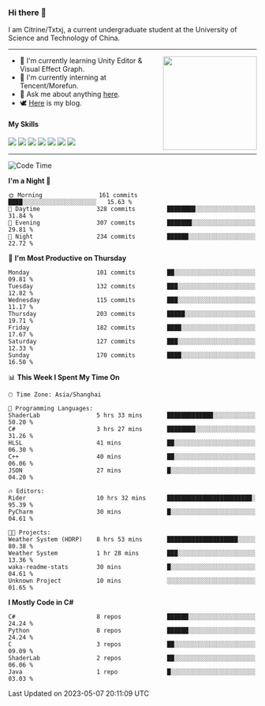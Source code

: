 ### Hi there 👋

I am Citrine/Txtxj, a current undergraduate student at the University of Science and Technology of China.

---

<img align="right" height="190" src="http://github-profile-summary-cards.vercel.app/api/cards/stats?username=txtxj&theme=vue">

- 🌱 I'm currently learning Unity Editor & Visual Effect Graph.
- 🐶 I'm currently interning at Tencent/Morefun.
- 💬 Ask me about anything [here](https://github.com/txtxj/txtxj/issues).
- 🕊️ [Here](https://txtxj.top) is my blog.

#### My Skills

![](https://img.shields.io/badge/C%23-239120?logo=csharp&logoColor=fff)
![](https://img.shields.io/badge/Unity-000000?logo=unity&logoColor=fff)
![](https://img.shields.io/badge/Python-3e74a2?logo=python&logoColor=fff)
![](https://img.shields.io/badge/C++-65318e?logo=cplusplus&logoColor=fff)
![](https://img.shields.io/badge/C-5654a2?logo=c&logoColor=fff)
![](https://img.shields.io/badge/Blender-f5792a?logo=blender&logoColor=fff)
![](https://img.shields.io/badge/SQL-cc2927?logo=microsoftsqlserver&logoColor=fff)

---

<!--START_SECTION:waka-->
![Code Time](http://img.shields.io/badge/Code%20Time-847%20hrs%2045%20mins-blue)

**I'm a Night 🦉** 

```text
🌞 Morning                161 commits         ████░░░░░░░░░░░░░░░░░░░░░   15.63 % 
🌆 Daytime                328 commits         ████████░░░░░░░░░░░░░░░░░   31.84 % 
🌃 Evening                307 commits         ███████░░░░░░░░░░░░░░░░░░   29.81 % 
🌙 Night                  234 commits         ██████░░░░░░░░░░░░░░░░░░░   22.72 % 
```
📅 **I'm Most Productive on Thursday** 

```text
Monday                   101 commits         ██░░░░░░░░░░░░░░░░░░░░░░░   09.81 % 
Tuesday                  132 commits         ███░░░░░░░░░░░░░░░░░░░░░░   12.82 % 
Wednesday                115 commits         ███░░░░░░░░░░░░░░░░░░░░░░   11.17 % 
Thursday                 203 commits         █████░░░░░░░░░░░░░░░░░░░░   19.71 % 
Friday                   182 commits         ████░░░░░░░░░░░░░░░░░░░░░   17.67 % 
Saturday                 127 commits         ███░░░░░░░░░░░░░░░░░░░░░░   12.33 % 
Sunday                   170 commits         ████░░░░░░░░░░░░░░░░░░░░░   16.50 % 
```


📊 **This Week I Spent My Time On** 

```text
🕑︎ Time Zone: Asia/Shanghai

💬 Programming Languages: 
ShaderLab                5 hrs 33 mins       █████████████░░░░░░░░░░░░   50.20 % 
C#                       3 hrs 27 mins       ████████░░░░░░░░░░░░░░░░░   31.26 % 
HLSL                     41 mins             ██░░░░░░░░░░░░░░░░░░░░░░░   06.30 % 
C++                      40 mins             ██░░░░░░░░░░░░░░░░░░░░░░░   06.06 % 
JSON                     27 mins             █░░░░░░░░░░░░░░░░░░░░░░░░   04.20 % 

🔥 Editors: 
Rider                    10 hrs 32 mins      ████████████████████████░   95.39 % 
PyCharm                  30 mins             █░░░░░░░░░░░░░░░░░░░░░░░░   04.61 % 

🐱‍💻 Projects: 
Weather System (HDRP)    8 hrs 53 mins       ████████████████████░░░░░   80.38 % 
Weather System           1 hr 28 mins        ███░░░░░░░░░░░░░░░░░░░░░░   13.36 % 
waka-readme-stats        30 mins             █░░░░░░░░░░░░░░░░░░░░░░░░   04.61 % 
Unknown Project          10 mins             ░░░░░░░░░░░░░░░░░░░░░░░░░   01.65 % 
```

**I Mostly Code in C#** 

```text
C#                       8 repos             ██████░░░░░░░░░░░░░░░░░░░   24.24 % 
Python                   8 repos             ██████░░░░░░░░░░░░░░░░░░░   24.24 % 
C                        3 repos             ██░░░░░░░░░░░░░░░░░░░░░░░   09.09 % 
ShaderLab                2 repos             ██░░░░░░░░░░░░░░░░░░░░░░░   06.06 % 
Java                     1 repo              █░░░░░░░░░░░░░░░░░░░░░░░░   03.03 % 
```




 Last Updated on 2023-05-07 20:11:09 UTC
<!--END_SECTION:waka-->
